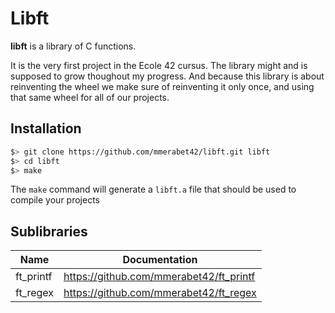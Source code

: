 # Libft

**libft** is a library of C functions.

It is the very first project in the Ecole 42 cursus. The library might and is supposed to grow thoughout my progress. And because this library is about reinventing the wheel we make sure of reinventing it only once, and using that same wheel for all of our projects.

## Installation

```bash
$> git clone https://github.com/mmerabet42/libft.git libft
$> cd libft
$> make
```

The `make` command will generate a `libft.a` file that should be used to compile your projects

## Sublibraries

| Name | Documentation |
| --- | --- |
| ft_printf |  https://github.com/mmerabet42/ft_printf |
| ft_regex | https://github.com/mmerabet42/ft_regex |
